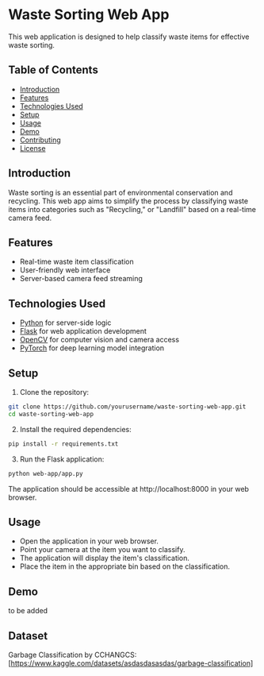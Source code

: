 # Waste Sorting Web App

This web application is designed to help classify waste items for effective waste sorting.

## Table of Contents

- [Introduction](#introduction)
- [Features](#features)
- [Technologies Used](#technologies-used)
- [Setup](#setup)
- [Usage](#usage)
- [Demo](#demo)
- [Contributing](#contributing)
- [License](#license)

## Introduction

Waste sorting is an essential part of environmental conservation and recycling. This web app aims to simplify the process by classifying waste items into categories such as "Recycling," or "Landfill" based on a real-time camera feed.

## Features

- Real-time waste item classification
- User-friendly web interface
- Server-based camera feed streaming

## Technologies Used

- [Python](https://www.python.org/) for server-side logic
- [Flask](https://flask.palletsprojects.com/) for web application development
- [OpenCV](https://opencv.org/) for computer vision and camera access
- [PyTorch](https://pytorch.org/) for deep learning model integration

## Setup

1. Clone the repository:

```bash
git clone https://github.com/yourusername/waste-sorting-web-app.git
cd waste-sorting-web-app

```

2. Install the required dependencies:

```bash
pip install -r requirements.txt
```

3. Run the Flask application:

```bash
python web-app/app.py
```

The application should be accessible at http://localhost:8000 in your web browser.

## Usage
- Open the application in your web browser.
- Point your camera at the item you want to classify.
- The application will display the item's classification.
- Place the item in the appropriate bin based on the classification.

## Demo
to be added

## Dataset
Garbage Classification by CCHANGCS: [https://www.kaggle.com/datasets/asdasdasasdas/garbage-classification]

